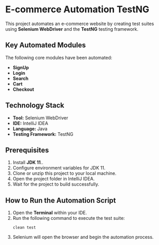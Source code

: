 # E-commerce Automation TestNG

This project automates an e-commerce website by creating test suites using **Selenium WebDriver** and the **TestNG** testing framework.

## Key Automated Modules

The following core modules have been automated:
* **SignUp**
* **Login**
* **Search**
* **Cart**
* **Checkout**


## Technology Stack

* **Tool:** Selenium WebDriver
* **IDE:** IntelliJ IDEA
* **Language:** Java
* **Testing Framework:** TestNG

## Prerequisites

1.  Install **JDK 11**..
2.  Configure environment variables for JDK 11.
3.  Clone or unzip this project to your local machine.
4.  Open the project folder in IntelliJ IDEA.
5.  Wait for the project to build successfully.

## How to Run the Automation Script

1.  Open the **Terminal** within your IDE.
2.  Run the following command to execute the test suite:
    ```
    clean test
    ```
3.  Selenium will open the browser and begin the automation process.
